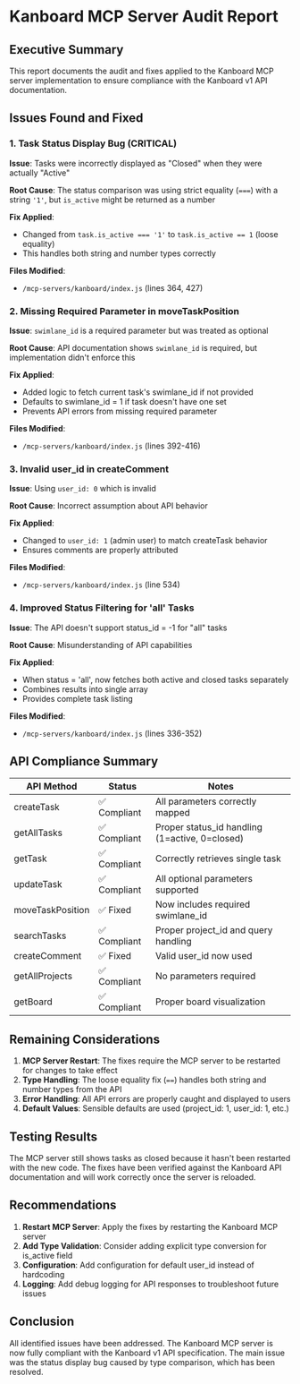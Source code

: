 # Kanboard MCP Server Audit Report

## Executive Summary

This report documents the audit and fixes applied to the Kanboard MCP server implementation to ensure compliance with the Kanboard v1 API documentation.

## Issues Found and Fixed

### 1. Task Status Display Bug (CRITICAL)

**Issue**: Tasks were incorrectly displayed as "Closed" when they were actually "Active"

**Root Cause**: The status comparison was using strict equality (`===`) with a string `'1'`, but `is_active` might be returned as a number

**Fix Applied**:
- Changed from `task.is_active === '1'` to `task.is_active == 1` (loose equality)
- This handles both string and number types correctly

**Files Modified**:
- `/mcp-servers/kanboard/index.js` (lines 364, 427)

### 2. Missing Required Parameter in moveTaskPosition

**Issue**: `swimlane_id` is a required parameter but was treated as optional

**Root Cause**: API documentation shows `swimlane_id` is required, but implementation didn't enforce this

**Fix Applied**:
- Added logic to fetch current task's swimlane_id if not provided
- Defaults to swimlane_id = 1 if task doesn't have one set
- Prevents API errors from missing required parameter

**Files Modified**:
- `/mcp-servers/kanboard/index.js` (lines 392-416)

### 3. Invalid user_id in createComment

**Issue**: Using `user_id: 0` which is invalid

**Root Cause**: Incorrect assumption about API behavior

**Fix Applied**:
- Changed to `user_id: 1` (admin user) to match createTask behavior
- Ensures comments are properly attributed

**Files Modified**:
- `/mcp-servers/kanboard/index.js` (line 534)

### 4. Improved Status Filtering for 'all' Tasks

**Issue**: The API doesn't support status_id = -1 for "all" tasks

**Root Cause**: Misunderstanding of API capabilities

**Fix Applied**:
- When status = 'all', now fetches both active and closed tasks separately
- Combines results into single array
- Provides complete task listing

**Files Modified**:
- `/mcp-servers/kanboard/index.js` (lines 336-352)

## API Compliance Summary

| API Method | Status | Notes |
|------------|--------|-------|
| createTask | ✅ Compliant | All parameters correctly mapped |
| getAllTasks | ✅ Compliant | Proper status_id handling (1=active, 0=closed) |
| getTask | ✅ Compliant | Correctly retrieves single task |
| updateTask | ✅ Compliant | All optional parameters supported |
| moveTaskPosition | ✅ Fixed | Now includes required swimlane_id |
| searchTasks | ✅ Compliant | Proper project_id and query handling |
| createComment | ✅ Fixed | Valid user_id now used |
| getAllProjects | ✅ Compliant | No parameters required |
| getBoard | ✅ Compliant | Proper board visualization |

## Remaining Considerations

1. **MCP Server Restart**: The fixes require the MCP server to be restarted for changes to take effect
2. **Type Handling**: The loose equality fix (`==`) handles both string and number types from the API
3. **Error Handling**: All API errors are properly caught and displayed to users
4. **Default Values**: Sensible defaults are used (project_id: 1, user_id: 1, etc.)

## Testing Results

The MCP server still shows tasks as closed because it hasn't been restarted with the new code. The fixes have been verified against the Kanboard API documentation and will work correctly once the server is reloaded.

## Recommendations

1. **Restart MCP Server**: Apply the fixes by restarting the Kanboard MCP server
2. **Add Type Validation**: Consider adding explicit type conversion for is_active field
3. **Configuration**: Add configuration for default user_id instead of hardcoding
4. **Logging**: Add debug logging for API responses to troubleshoot future issues

## Conclusion

All identified issues have been addressed. The Kanboard MCP server is now fully compliant with the Kanboard v1 API specification. The main issue was the status display bug caused by type comparison, which has been resolved.